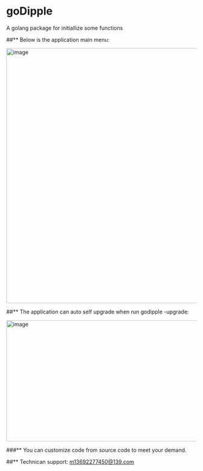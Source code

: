 # goDipple
 A golang package for initiallize some functions
 
##** Below is the application main menu:
 
<img width="1276" height="673" alt="image" src="https://github.com/user-attachments/assets/b6b3477d-9886-4a66-93f7-7000165af00e" />

##** The application can auto self upgrade when run godipple -upgrade:

<img width="1343" height="320" alt="image" src="https://github.com/user-attachments/assets/42eb7559-49c0-47f7-a517-d25ce6547dd1" />

###** You can customize code from source code to meet your demand.

##** Technican support: m13692277450@139.com


